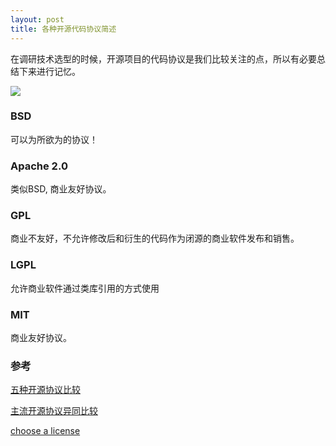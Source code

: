 ```yaml
---
layout: post
title: 各种开源代码协议简述
---
```


在调研技术选型的时候，开源项目的代码协议是我们比较关注的点，所以有必要总结下来进行记忆。

![](/assets/free_software_licenses.png)

### BSD
可以为所欲为的协议！

### Apache 2.0
类似BSD, 商业友好协议。

### GPL
商业不友好，不允许修改后和衍生的代码作为闭源的商业软件发布和销售。

### LGPL
允许商业软件通过类库引用的方式使用

### MIT
商业友好协议。

### 参考

[五种开源协议比较](http://www.awflasher.com/blog/archives/939)

[主流开源协议异同比较](https://www.zhihu.com/question/19568896)

[choose a license](http://choosealicense.com/)

